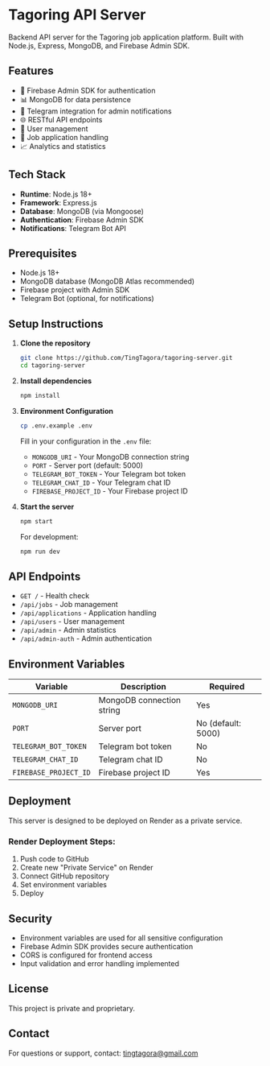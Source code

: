 # Tagoring API Server

Backend API server for the Tagoring job application platform. Built with Node.js, Express, MongoDB, and Firebase Admin SDK.

## Features

- 🔐 Firebase Admin SDK for authentication
- 📊 MongoDB for data persistence
- 🤖 Telegram integration for admin notifications
- 🌐 RESTful API endpoints
- 👥 User management
- 📄 Job application handling
- 📈 Analytics and statistics

## Tech Stack

- **Runtime**: Node.js 18+
- **Framework**: Express.js
- **Database**: MongoDB (via Mongoose)
- **Authentication**: Firebase Admin SDK
- **Notifications**: Telegram Bot API

## Prerequisites

- Node.js 18+
- MongoDB database (MongoDB Atlas recommended)
- Firebase project with Admin SDK
- Telegram Bot (optional, for notifications)

## Setup Instructions

1. **Clone the repository**
   ```bash
   git clone https://github.com/TingTagora/tagoring-server.git
   cd tagoring-server
   ```

2. **Install dependencies**
   ```bash
   npm install
   ```

3. **Environment Configuration**
   ```bash
   cp .env.example .env
   ```
   
   Fill in your configuration in the `.env` file:
   - `MONGODB_URI` - Your MongoDB connection string
   - `PORT` - Server port (default: 5000)
   - `TELEGRAM_BOT_TOKEN` - Your Telegram bot token
   - `TELEGRAM_CHAT_ID` - Your Telegram chat ID
   - `FIREBASE_PROJECT_ID` - Your Firebase project ID

4. **Start the server**
   ```bash
   npm start
   ```

   For development:
   ```bash
   npm run dev
   ```

## API Endpoints

- `GET /` - Health check
- `/api/jobs` - Job management
- `/api/applications` - Application handling
- `/api/users` - User management
- `/api/admin` - Admin statistics
- `/api/admin-auth` - Admin authentication

## Environment Variables

| Variable | Description | Required |
|----------|-------------|----------|
| `MONGODB_URI` | MongoDB connection string | Yes |
| `PORT` | Server port | No (default: 5000) |
| `TELEGRAM_BOT_TOKEN` | Telegram bot token | No |
| `TELEGRAM_CHAT_ID` | Telegram chat ID | No |
| `FIREBASE_PROJECT_ID` | Firebase project ID | Yes |

## Deployment

This server is designed to be deployed on Render as a private service.

### Render Deployment Steps:
1. Push code to GitHub
2. Create new "Private Service" on Render
3. Connect GitHub repository
4. Set environment variables
5. Deploy

## Security

- Environment variables are used for all sensitive configuration
- Firebase Admin SDK provides secure authentication
- CORS is configured for frontend access
- Input validation and error handling implemented

## License

This project is private and proprietary.

## Contact

For questions or support, contact: tingtagora@gmail.com
